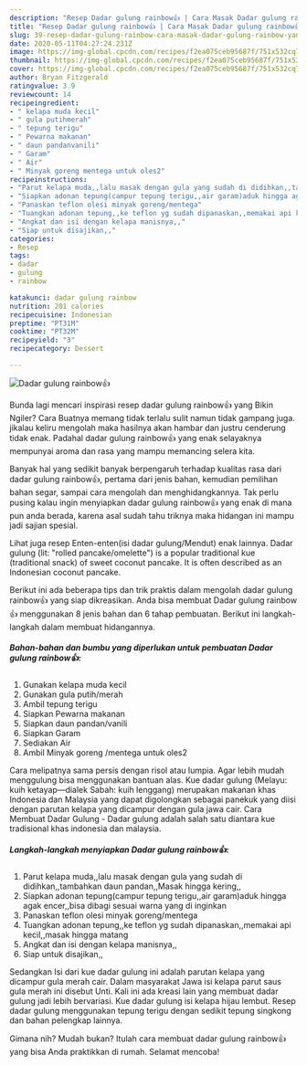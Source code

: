 ```yaml
---
description: "Resep Dadar gulung rainbow👍 | Cara Masak Dadar gulung rainbow👍 Yang Bikin Ngiler"
title: "Resep Dadar gulung rainbow👍 | Cara Masak Dadar gulung rainbow👍 Yang Bikin Ngiler"
slug: 39-resep-dadar-gulung-rainbow-cara-masak-dadar-gulung-rainbow-yang-bikin-ngiler
date: 2020-05-11T04:27:24.231Z
image: https://img-global.cpcdn.com/recipes/f2ea075ceb95687f/751x532cq70/dadar-gulung-rainbow👍-foto-resep-utama.jpg
thumbnail: https://img-global.cpcdn.com/recipes/f2ea075ceb95687f/751x532cq70/dadar-gulung-rainbow👍-foto-resep-utama.jpg
cover: https://img-global.cpcdn.com/recipes/f2ea075ceb95687f/751x532cq70/dadar-gulung-rainbow👍-foto-resep-utama.jpg
author: Bryan Fitzgerald
ratingvalue: 3.9
reviewcount: 14
recipeingredient:
- " kelapa muda kecil"
- " gula putihmerah"
- " tepung terigu"
- " Pewarna makanan"
- " daun pandanvanili"
- " Garam"
- " Air"
- " Minyak goreng mentega untuk oles2"
recipeinstructions:
- "Parut kelapa muda,,lalu masak dengan gula yang sudah di didihkan,,tambahkan daun pandan,,Masak hingga kering,,"
- "Siapkan adonan tepung(campur tepung terigu,,air garam)aduk hingga agak encer,,bisa dibagi sesuai warna yang di inginkan"
- "Panaskan teflon olesi minyak goreng/mentega"
- "Tuangkan adonan tepung,,ke teflon yg sudah dipanaskan,,memakai api kecil,,masak hingga matang"
- "Angkat dan isi dengan kelapa manisnya,,"
- "Siap untuk disajikan,,"
categories:
- Resep
tags:
- dadar
- gulung
- rainbow

katakunci: dadar gulung rainbow 
nutrition: 201 calories
recipecuisine: Indonesian
preptime: "PT31M"
cooktime: "PT32M"
recipeyield: "3"
recipecategory: Dessert

---
```



![Dadar gulung rainbow👍](https://img-global.cpcdn.com/recipes/f2ea075ceb95687f/751x532cq70/dadar-gulung-rainbow👍-foto-resep-utama.jpg)

Bunda lagi mencari inspirasi resep dadar gulung rainbow👍 yang Bikin Ngiler? Cara Buatnya memang tidak terlalu sulit namun tidak gampang juga. jikalau keliru mengolah maka hasilnya akan hambar dan justru cenderung tidak enak. Padahal dadar gulung rainbow👍 yang enak selayaknya mempunyai aroma dan rasa yang mampu memancing selera kita.

Banyak hal yang sedikit banyak berpengaruh terhadap kualitas rasa dari dadar gulung rainbow👍, pertama dari jenis bahan, kemudian pemilihan bahan segar, sampai cara mengolah dan menghidangkannya. Tak perlu pusing kalau ingin menyiapkan dadar gulung rainbow👍 yang enak di mana pun anda berada, karena asal sudah tahu triknya maka hidangan ini mampu jadi sajian spesial.

Lihat juga resep Enten-enten(isi dadar gulung/Mendut) enak lainnya. Dadar gulung (lit: &#34;rolled pancake/omelette&#34;) is a popular traditional kue (traditional snack) of sweet coconut pancake. It is often described as an Indonesian coconut pancake.


Berikut ini ada beberapa tips dan trik praktis dalam mengolah dadar gulung rainbow👍 yang siap dikreasikan. Anda bisa membuat Dadar gulung rainbow👍 menggunakan 8 jenis bahan dan 6 tahap pembuatan. Berikut ini langkah-langkah dalam membuat hidangannya.

<!--inarticleads1-->

##### Bahan-bahan dan bumbu yang diperlukan untuk pembuatan Dadar gulung rainbow👍:

1. Gunakan  kelapa muda kecil
1. Gunakan  gula putih/merah
1. Ambil  tepung terigu
1. Siapkan  Pewarna makanan
1. Siapkan  daun pandan/vanili
1. Siapkan  Garam
1. Sediakan  Air
1. Ambil  Minyak goreng /mentega untuk oles2


Cara melipatnya sama persis dengan risol atau lumpia. Agar lebih mudah menggulung bisa menggunakan bantuan alas. Kue dadar gulung (Melayu: kuih ketayap—dialek Sabah: kuih lenggang) merupakan makanan khas Indonesia dan Malaysia yang dapat digolongkan sebagai panekuk yang diisi dengan parutan kelapa yang dicampur dengan gula jawa cair. Cara Membuat Dadar Gulung - Dadar gulung adalah salah satu diantara kue tradisional khas indonesia dan malaysia. 

<!--inarticleads2-->

##### Langkah-langkah menyiapkan Dadar gulung rainbow👍:

1. Parut kelapa muda,,lalu masak dengan gula yang sudah di didihkan,,tambahkan daun pandan,,Masak hingga kering,,
1. Siapkan adonan tepung(campur tepung terigu,,air garam)aduk hingga agak encer,,bisa dibagi sesuai warna yang di inginkan
1. Panaskan teflon olesi minyak goreng/mentega
1. Tuangkan adonan tepung,,ke teflon yg sudah dipanaskan,,memakai api kecil,,masak hingga matang
1. Angkat dan isi dengan kelapa manisnya,,
1. Siap untuk disajikan,,


Sedangkan Isi dari kue dadar gulung ini adalah parutan kelapa yang dicampur gula merah cair. Dalam masyarakat Jawa isi kelapa parut saus gula merah ini disebut Unti. Kali ini ada kreasi lain yang membuat dadar gulung jadi lebih bervariasi. Kue dadar gulung isi kelapa hijau lembut. Resep dadar gulung menggunakan tepung terigu dengan sedikit tepung singkong dan bahan pelengkap lainnya. 

Gimana nih? Mudah bukan? Itulah cara membuat dadar gulung rainbow👍 yang bisa Anda praktikkan di rumah. Selamat mencoba!
